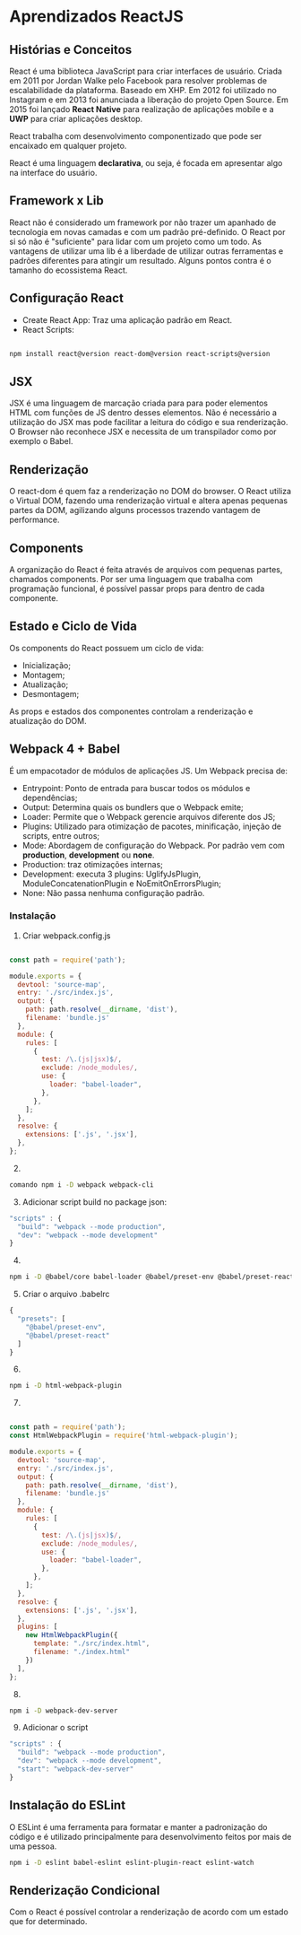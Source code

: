 # Aprendizados ReactJS

## Histórias e Conceitos

React é uma biblioteca JavaScript para criar interfaces de usuário. Criada em 2011 por Jordan Walke pelo Facebook para resolver problemas de escalabilidade da plataforma.
Baseado em XHP.
Em 2012 foi utilizado no Instagram e em 2013 foi anunciada a liberação do projeto Open Source.
Em 2015 foi lançado **React Native** para realização de aplicações mobile e a **UWP** para criar aplicações desktop.

React trabalha com desenvolvimento componentizado que pode ser encaixado em qualquer projeto.

React é uma linguagem **declarativa**, ou seja, é focada em apresentar algo na interface do usuário.

## Framework x Lib

React não é considerado um framework por não trazer um apanhado de tecnologia em novas camadas e com um padrão pré-definido. O React por si só não é "suficiente" para lidar com um projeto como um todo. As vantagens de utilizar uma lib é a liberdade de utilizar outras ferramentas e padrões diferentes para atingir um resultado.
Alguns pontos contra é o tamanho do ecossistema React.

## Configuração React

 - Create React App: Traz uma aplicação padrão em React.
 - React Scripts:

 ```bash

 npm install react@version react-dom@version react-scripts@version

 ```
## JSX

JSX é uma linguagem de marcação criada para para poder elementos HTML com funções de JS dentro desses elementos. Não é necessário a utilização do JSX mas pode facilitar a leitura do código e sua renderização. 
O Browser não reconhece JSX e necessita de um transpilador como por exemplo o Babel.

## Renderização

O react-dom é quem faz a renderização no DOM do browser. O React utiliza o Virtual DOM, fazendo uma renderização virtual e altera apenas pequenas partes da DOM, agilizando alguns processos trazendo vantagem de performance.

## Components

A organização do React é feita através de arquivos com pequenas partes, chamados components.
Por ser uma linguagem que trabalha com programação funcional, é possível passar props para dentro de cada componente.


## Estado e Ciclo de Vida

Os components do React possuem um ciclo de vida:

 - Inicialização;
 - Montagem;
 - Atualização;
 - Desmontagem;

As props e estados dos componentes controlam a renderização e atualização do DOM.

## Webpack 4 + Babel

É um empacotador de módulos de aplicações JS.
Um Webpack precisa de:
 - Entrypoint: Ponto de entrada para buscar todos os módulos e dependências;
 - Output: Determina quais os bundlers que o Webpack emite;
 - Loader: Permite que o Webpack gerencie arquivos diferente dos JS;
 - Plugins: Utilizado para otimização de pacotes, minificação, injeção de scripts, entre outros;
 - Mode: Abordagem de configuração do Webpack. Por padrão vem com **production**, **development** ou **none**.
  - Production: traz otimizações internas;
  - Development: executa 3 plugins: UglifyJsPlugin, ModuleConcatenationPlugin e NoEmitOnErrorsPlugin;
  - None: Não passa nenhuma configuração padrão.

### Instalação

1. Criar webpack.config.js

```JavaScript

const path = require('path');

module.exports = {
  devtool: 'source-map',
  entry: './src/index.js',
  output: {
    path: path.resolve(__dirname, 'dist'),
    filename: 'bundle.js'
  },
  module: {
    rules: [
      {
        test: /\.(js|jsx)$/,
        exclude: /node_modules/,
        use: {
          loader: "babel-loader",
        },
      },
    ];
  },
  resolve: {
    extensions: ['.js', '.jsx'],
  },
};

```
2. 
```Bash
comando npm i -D webpack webpack-cli
```
3. Adicionar script build no package json:

```JavaScript
"scripts" : {
  "build": "webpack --mode production",
  "dev": "webpack --mode development"
}
```
4. 
```Bash
npm i -D @babel/core babel-loader @babel/preset-env @babel/preset-react
```
5. Criar o arquivo .babelrc

```JavaScript
{
  "presets": [
    "@babel/preset-env",
    "@babel/preset-react"
  ]
}
```
6.
```Bash
npm i -D html-webpack-plugin
```
7. 

```JavaScript

const path = require('path');
const HtmlWebpackPlugin = require('html-webpack-plugin'); 

module.exports = {
  devtool: 'source-map',
  entry: './src/index.js',
  output: {
    path: path.resolve(__dirname, 'dist'),
    filename: 'bundle.js'
  },
  module: {
    rules: [
      {
        test: /\.(js|jsx)$/,
        exclude: /node_modules/,
        use: {
          loader: "babel-loader",
        },
      },
    ];
  },
  resolve: {
    extensions: ['.js', '.jsx'],
  },
  plugins: [
    new HtmlWebpackPlugin({
      template: "./src/index.html",
      filename: "./index.html"
    })
  ],
};

```
8.
```Bash
npm i -D webpack-dev-server
```
9. Adicionar o script

```JavaScript
"scripts" : {
  "build": "webpack --mode production",
  "dev": "webpack --mode development",
  "start": "webpack-dev-server"
}
```
## Instalação do ESLint

O ESLint é uma ferramenta para formatar e manter a padronização do código e é utilizado principalmente para desenvolvimento feitos por mais de uma pessoa.

```Bash
npm i -D eslint babel-eslint eslint-plugin-react eslint-watch
```
## Renderização Condicional

Com o React é possível controlar a renderização de acordo com um estado que for determinado.  
